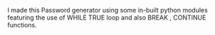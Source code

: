 I made this Password generator using some in-built python modules featuring the use of WHILE TRUE loop and also  BREAK , CONTINUE functions.
